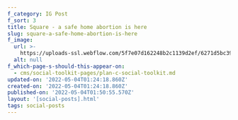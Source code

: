 ```yaml
---
f_category: IG Post
f_sort: 3
title: Square - a safe home abortion is here
slug: square-a-safe-home-abortion-is-here
f_image:
  url: >-
    https://uploads-ssl.webflow.com/5f7e07d162248b2c1139d2ef/6271d5bc393e4eb8addcc647_Plan%20C%20Informational%202.png
  alt: null
f_which-page-s-should-this-appear-on:
  - cms/social-toolkit-pages/plan-c-social-toolkit.md
updated-on: '2022-05-04T01:24:18.860Z'
created-on: '2022-05-04T01:24:18.860Z'
published-on: '2022-05-04T01:50:55.570Z'
layout: '[social-posts].html'
tags: social-posts
---
```



